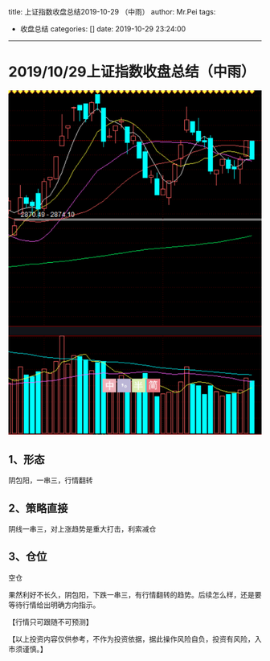 title: 上证指数收盘总结2019-10-29 （中雨）
author: Mr.Pei
tags:

  - 收盘总结
categories: []
date: 2019-10-29  23:24:00
---
# 2019/10/29上证指数收盘总结（中雨）

![](https://github.com/Soros1990/markDownImages/blob/master/20191029230438.png?raw=true)

## 1、形态

阴包阳，一串三，行情翻转

## 2、策略直接

阴线一串三，对上涨趋势是重大打击，利索减仓

## 3、仓位
空仓

果然利好不长久，阴包阳，下跌一串三，有行情翻转的趋势。后续怎么样，还是要等待行情给出明确方向指示。

【行情只可跟随不可预测】

【以上投资内容仅供参考，不作为投资依据，据此操作风险自负，投资有风险，入市须谨慎。】